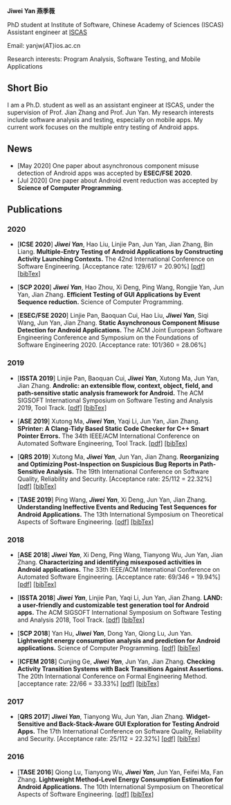<!-- <body>
<div style="float:left;width:200px">
<img src="myPic.png">
</div>
</body> -->


**Jiwei Yan 燕季薇**

PhD student at Institute of Software, Chinese Academy of Sciences (ISCAS)
Assistant engineer at [ISCAS](http://www.iscas.ac.cn/)

Email: yanjw(AT)ios.ac.cn

Research interests: Program Analysis, Software Testing, and Mobile Applications


## Short Bio
I am a Ph.D. student as well as an assistant engineer at ISCAS, under the supervision of Prof. Jian Zhang and Prof. Jun Yan.
My research interests include software analysis and testing, especially on mobile apps. 
My current work focuses on the multiple entry testing of Android apps.

## News
* \[May 2020\] One paper about asynchronous component misuse detection of Android apps was accepted by **ESEC/FSE 2020**.
* \[Jul 2020\] One paper about Android event reduction was accepted by **Science of Computer Programming**.

## Publications

### 2020

* \[**ICSE 2020**\] ***Jiwei Yan***, Hao Liu, Linjie Pan, Jun Yan, Jian Zhang, Bin Liang.
**Multiple-Entry Testing of Android Applications by Constructing Activity Launching Contexts.**
The 42nd International Conference on Software Engineering. \[Acceptance rate: 129/617 = 20.90%\]
[[pdf]](pdf/icse20_fax.pdf) [[bibTex]](bib/bibTex.txt)

* \[**SCP 2020**\] ***Jiwei Yan***, Hao Zhou, Xi Deng, Ping Wang, Rongjie Yan, Jun Yan, Jian Zhang.
**Efficient Testing of GUI Applications by Event Sequence reduction.**
Science of Computer Programming.
<!-- [[pdf]](pdf/icse20_fax.pdf) [[bibTex]](bib/bibTex.txt) -->

* \[**ESEC/FSE 2020**\] Linjie Pan, Baoquan Cui, Hao Liu, ***Jiwei Yan***, Siqi Wang, Jun Yan, Jian Zhang.
**Static Asynchronous Component Misuse Detection for Android Applications.**
The ACM Joint European Software Engineering Conference and Symposium on the Foundations of Software Engineering 2020. \[Acceptance rate: 101/360 = 28.06%\]
<!-- [[pdf]](pdf/icse20_fax.pdf) [[bibTex]](bib/bibTex.txt) -->



### 2019

* \[**ISSTA 2019**\] Linjie Pan, Baoquan Cui, ***Jiwei Yan***, Xutong Ma, Jun Yan, Jian Zhang.
**Androlic: an extensible flow, context, object, field, and path-sensitive static analysis framework for Android.**
The ACM SIGSOFT International Symposium on Software Testing and Analysis 2019, Tool Track.
[[pdf]](pdf/issta19_androlic.pdf) [[bibTex]](bib/bibTex.txt)

* \[**ASE 2019**\] Xutong Ma, ***Jiwei Yan***, Yaqi Li, Jun Yan, Jian Zhang.
**SPrinter: A Clang-Tidy Based Static Code Checker for C++ Smart Pointer Errors.**
The 34th IEEE/ACM International Conference on Automated Software Engineering, Tool Track.
[[pdf]](pdf/ase19_smartpointer.pdf) [[bibTex]](bib/bibTex.txt)

* \[**QRS 2019**\] Xutong Ma, ***Jiwei Yan***, Jun Yan, Jian Zhang.
**Reorganizing and Optimizing Post-Inspection on Suspicious Bug Reports in Path-Sensitive Analysis.**
The 19th International Conference on Software Quality, Reliability and Security. \[Acceptance rate: 25/112 = 22.32%\] 
[[pdf]](pdf/qrs19_report.pdf) [[bibTex]](bib/bibTex.txt)

* \[**TASE 2019**\] Ping Wang, ***Jiwei Yan***, Xi Deng, Jun Yan, Jian Zhang.
**Understanding Ineffective Events and Reducing Test Sequences for Android Applications.**
The 13th International Symposium on Theoretical Aspects of Software Engineering.
[[pdf]](pdf/tase19_ineffective.pdf) [[bibTex]](bib/bibTex.txt)

### 2018

* \[**ASE 2018**\] ***Jiwei Yan***, Xi Deng, Ping Wang, Tianyong Wu, Jun Yan, Jian Zhang.
**Characterizing and identifying misexposed activities in Android applications.** 
The 33th IEEE/ACM International Conference on Automated Software Engineering. \[Acceptance rate: 69/346 = 19.94%\] 
[[pdf]](pdf/ase18_misexpose.pdf) [[bibTex]](bib/bibTex.txt)

* \[**ISSTA 2018**\] ***Jiwei Yan***, Linjie Pan, Yaqi Li, Jun Yan, Jian Zhang.
**LAND: a user-friendly and customizable test generation tool for Android apps.**
The ACM SIGSOFT International Symposium on Software Testing and Analysis 2018, Tool Track.
[[pdf]](pdf/issta18_land.pdf) [[bibTex]](bib/bibTex.txt)

* \[**SCP 2018**\] Yan Hu, ***Jiwei Yan***, Dong Yan, Qiong Lu, Jun Yan.
**Lightweight energy consumption analysis and prediction for Android applications.** 
Science of Computer Programming.
[[pdf]](pdf/scp18_energy.pdf) [[bibTex]](bib/bibTex.txt)

* \[**ICFEM 2018**\] Cunjing Ge, ***Jiwei Yan***, Jun Yan, Jian Zhang.
**Checking Activity Transition Systems with Back Transitions Against Assertions.**
The 20th International Conference on Formal Engineering Method. \[acceptance rate: 22/66 = 33.33%\] 
[[pdf]](pdf/icfem18_backTransition.pdf) [[bibTex]](bib/bibTex.txt)

### 2017

* \[**QRS 2017**\] ***Jiwei Yan***, Tianyong Wu, Jun Yan, Jian Zhang.
**Widget-Sensitive and Back-Stack-Aware GUI Exploration for Testing Android Apps.**
The 17th International Conference on Software Quality, Reliability and Security. \[Acceptance rate: 25/112 = 22.32%\] 
[[pdf]](pdf/qrs17_land.pdf) [[bibTex]](bib/bibTex.txt)

### 2016

* \[**TASE 2016**\] Qiong Lu, Tianyong Wu, ***Jiwei Yan***, Jun Yan, Feifei Ma, Fan Zhang.
**Lightweight Method-Level Energy Consumption Estimation for Android Applications.**
The 10th International Symposium on Theoretical Aspects of Software Engineering.
[[pdf]](pdf/tase16_energy.pdf) [[bibTex]](bib/bibTex.txt)


<div style='display: none'>
Honors and Awards 
Academic Services 
Teaching Experiences
</div>
